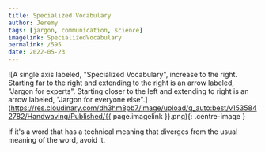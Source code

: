 ```yaml
---
title: Specialized Vocabulary
author: Jeremy
tags: [jargon, communication, science]
imagelink: SpecializedVocabulary
permalink: /595
date: 2022-05-23
---
```


![A single axis labeled, "Specialized Vocabulary", increase to the right. Starting far to the right and extending to the right is an arrow labeled, "Jargon for experts". Starting closer to the left and extending to right is an arrow labeled, "Jargon for everyone else".](https://res.cloudinary.com/dh3hm8pb7/image/upload/q_auto:best/v1535842782/Handwaving/Published/{{ page.imagelink }}.png){: .centre-image }

If it's a word that has a technical meaning that diverges from the usual meaning of the word, avoid it.
